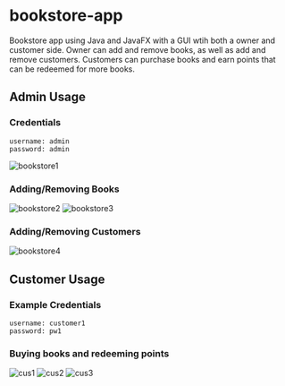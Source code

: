 # bookstore-app

Bookstore app using Java and JavaFX with a GUI wtih both a owner and customer side. Owner can add and remove books, as well as add and remove customers. 
Customers can purchase books and earn points that can be redeemed for more books. 

## Admin Usage
### Credentials
```
username: admin    
password: admin
``` 
![bookstore1](https://user-images.githubusercontent.com/53986991/147902654-09931779-d009-4558-a695-99e828a12c89.PNG)
### Adding/Removing Books

![bookstore2](https://user-images.githubusercontent.com/53986991/147902661-6c54b8fc-468f-4862-88c0-dd99d4490a64.PNG)
![bookstore3](https://user-images.githubusercontent.com/53986991/147902666-22fe7f52-37a1-49ca-8f9a-f022d1d0effa.PNG)

### Adding/Removing Customers

![bookstore4](https://user-images.githubusercontent.com/53986991/147902671-5f62e58c-003a-4a53-885e-903863b89078.PNG)

## Customer Usage
### Example Credentials
```
username: customer1   
password: pw1
``` 
### Buying books and redeeming points
![cus1](https://user-images.githubusercontent.com/53986991/147902986-5a612433-1e18-4434-ae1a-68487d2cbb3f.PNG)
![cus2](https://user-images.githubusercontent.com/53986991/147902987-37738894-53cc-46dd-be60-022881e7ca89.PNG)
![cus3](https://user-images.githubusercontent.com/53986991/147902988-481f0836-ddaa-4e2d-83a1-5fdaddcca9ea.PNG)
